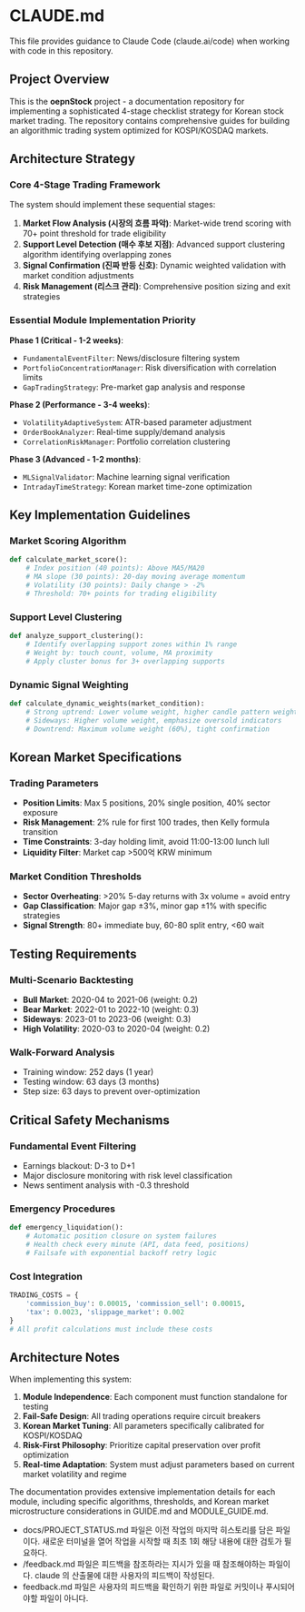 # CLAUDE.md

This file provides guidance to Claude Code (claude.ai/code) when working with code in this repository.

## Project Overview

This is the **oepnStock** project - a documentation repository for implementing a sophisticated 4-stage checklist strategy for Korean stock market trading. The repository contains comprehensive guides for building an algorithmic trading system optimized for KOSPI/KOSDAQ markets.

## Architecture Strategy

### Core 4-Stage Trading Framework

The system should implement these sequential stages:

1. **Market Flow Analysis (시장의 흐름 파악)**: Market-wide trend scoring with 70+ point threshold for trade eligibility
2. **Support Level Detection (매수 후보 지점)**: Advanced support clustering algorithm identifying overlapping zones  
3. **Signal Confirmation (진짜 반등 신호)**: Dynamic weighted validation with market condition adjustments
4. **Risk Management (리스크 관리)**: Comprehensive position sizing and exit strategies

### Essential Module Implementation Priority

**Phase 1 (Critical - 1-2 weeks)**:
- `FundamentalEventFilter`: News/disclosure filtering system
- `PortfolioConcentrationManager`: Risk diversification with correlation limits
- `GapTradingStrategy`: Pre-market gap analysis and response

**Phase 2 (Performance - 3-4 weeks)**:  
- `VolatilityAdaptiveSystem`: ATR-based parameter adjustment
- `OrderBookAnalyzer`: Real-time supply/demand analysis
- `CorrelationRiskManager`: Portfolio correlation clustering

**Phase 3 (Advanced - 1-2 months)**:
- `MLSignalValidator`: Machine learning signal verification  
- `IntradayTimeStrategy`: Korean market time-zone optimization

## Key Implementation Guidelines

### Market Scoring Algorithm
```python
def calculate_market_score():
    # Index position (40 points): Above MA5/MA20
    # MA slope (30 points): 20-day moving average momentum  
    # Volatility (30 points): Daily change > -2%
    # Threshold: 70+ points for trading eligibility
```

### Support Level Clustering
```python  
def analyze_support_clustering():
    # Identify overlapping support zones within 1% range
    # Weight by: touch count, volume, MA proximity
    # Apply cluster bonus for 3+ overlapping supports
```

### Dynamic Signal Weighting
```python
def calculate_dynamic_weights(market_condition):
    # Strong uptrend: Lower volume weight, higher candle pattern weight
    # Sideways: Higher volume weight, emphasize oversold indicators  
    # Downtrend: Maximum volume weight (60%), tight confirmation
```

## Korean Market Specifications

### Trading Parameters
- **Position Limits**: Max 5 positions, 20% single position, 40% sector exposure
- **Risk Management**: 2% rule for first 100 trades, then Kelly formula transition
- **Time Constraints**: 3-day holding limit, avoid 11:00-13:00 lunch lull
- **Liquidity Filter**: Market cap >500억 KRW minimum

### Market Condition Thresholds
- **Sector Overheating**: >20% 5-day returns with 3x volume = avoid entry
- **Gap Classification**: Major gap ±3%, minor gap ±1% with specific strategies
- **Signal Strength**: 80+ immediate buy, 60-80 split entry, <60 wait

## Testing Requirements

### Multi-Scenario Backtesting
- **Bull Market**: 2020-04 to 2021-06 (weight: 0.2)
- **Bear Market**: 2022-01 to 2022-10 (weight: 0.3) 
- **Sideways**: 2023-01 to 2023-06 (weight: 0.3)
- **High Volatility**: 2020-03 to 2020-04 (weight: 0.2)

### Walk-Forward Analysis
- Training window: 252 days (1 year)
- Testing window: 63 days (3 months)
- Step size: 63 days to prevent over-optimization

## Critical Safety Mechanisms

### Fundamental Event Filtering
- Earnings blackout: D-3 to D+1
- Major disclosure monitoring with risk level classification
- News sentiment analysis with -0.3 threshold

### Emergency Procedures
```python
def emergency_liquidation():
    # Automatic position closure on system failures
    # Health check every minute (API, data feed, positions)
    # Failsafe with exponential backoff retry logic
```

### Cost Integration
```python  
TRADING_COSTS = {
    'commission_buy': 0.00015, 'commission_sell': 0.00015,
    'tax': 0.0023, 'slippage_market': 0.002
}
# All profit calculations must include these costs
```

## Architecture Notes

When implementing this system:

1. **Module Independence**: Each component must function standalone for testing
2. **Fail-Safe Design**: All trading operations require circuit breakers  
3. **Korean Market Tuning**: All parameters specifically calibrated for KOSPI/KOSDAQ
4. **Risk-First Philosophy**: Prioritize capital preservation over profit optimization
5. **Real-time Adaptation**: System must adjust parameters based on current market volatility and regime

The documentation provides extensive implementation details for each module, including specific algorithms, thresholds, and Korean market microstructure considerations in GUIDE.md and MODULE_GUIDE.md.
- docs/PROJECT_STATUS.md 파일은 이전 작업의 마지막 히스토리를 담은 파일이다. 새로운 터미널을 열어  작업을 시작할 때 최초 1회 해당 내용에 대한 검토가 필요하다.
- /feedback.md 파일은 피드백을 참조하라는 지시가 있을 때 참조해야하는 파일이다. claude 의 산출물에 대한 사용자의 피드백이 작성된다.
- feedback.md 파일은 사용자의 피드백을 확인하기 위한 파일로 커밋이나 푸시되어야할 파일이 아니다.